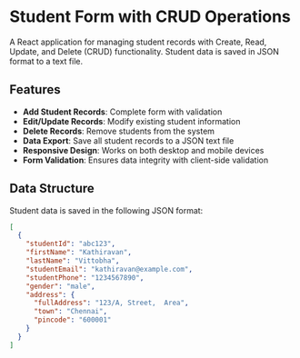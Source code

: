 # Student Form with CRUD Operations

A React application for managing student records with Create, Read, Update, and Delete (CRUD) functionality. Student data is saved in JSON format to a text file.


## Features

- **Add Student Records**: Complete form with validation
- **Edit/Update Records**: Modify existing student information
- **Delete Records**: Remove students from the system
- **Data Export**: Save all student records to a JSON text file
- **Responsive Design**: Works on both desktop and mobile devices
- **Form Validation**: Ensures data integrity with client-side validation

## Data Structure

Student data is saved in the following JSON format:

```json
[
  {
    "studentId": "abc123",
    "firstName": "Kathiravan",
    "lastName": "Vittobha",
    "studentEmail": "kathiravan@example.com",
    "studentPhone": "1234567890",
    "gender": "male",
    "address": {
      "fullAddress": "123/A, Street,  Area",
      "town": "Chennai",
      "pincode": "600001"
    }
  }
]
